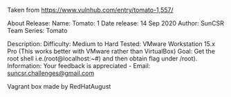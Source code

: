 Taken from https://www.vulnhub.com/entry/tomato-1,557/ 

About Release:
    Name: Tomato: 1
    Date release: 14 Sep 2020
    Author: SunCSR Team
    Series: Tomato

Description:
    Difficulty: Medium to Hard
    Tested: VMware Workstation 15.x Pro (This works better with VMware rather than VirtualBox)
    Goal: Get the root shell i.e.(root@localhost:~#) and then obtain flag under /root).
    Information: Your feedback is appreciated - Email: suncsr.challenges@gmail.com

Vagrant box made by RedHatAugust
